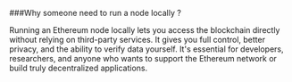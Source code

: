 ###Why someone need to run a node locally ?

Running an Ethereum node locally lets you access the blockchain directly without relying on third-party services. It gives you full control, better privacy, and the ability to verify data yourself. It's essential for developers, researchers, and anyone who wants to support the Ethereum network or build truly decentralized applications.

